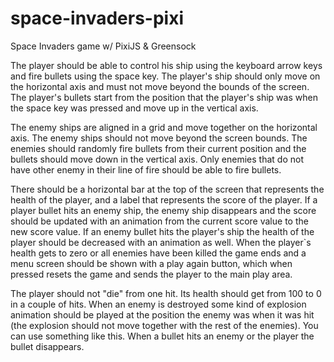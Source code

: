 # space-invaders-pixi

Space Invaders game w/ PixiJS &amp; Greensock

The player should be able to control his ship using the keyboard arrow keys and fire bullets using the space key.
The player's ship should only move on the horizontal axis and must not move beyond the bounds of the screen. The player's bullets start from the position that the player's ship was when the space key was pressed and
move up in the vertical axis.

The enemy ships are aligned in a grid and move together on the horizontal axis. The enemy ships should not move beyond
the screen bounds. The enemies should randomly fire bullets from their current position and the bullets should move down
in the vertical axis. Only enemies that do not have other enemy in their line of fire should be able to fire bullets.

There should be a horizontal bar at the top of the screen that represents the health of the player, and a label that represents the
score of the player. If a player bullet hits an enemy ship, the enemy ship disappears and the score should be updated with an animation from the current score
value to the new score value. If an enemy bullet hits the player's ship the health of the player should be decreased with an animation as well. When the player`s health gets to zero or all enemies have been killed the game ends and a menu screen
should be shown with a play again button, which when pressed resets the game and sends the player to the main play area.

The player should not "die" from one hit. Its health should get from 100 to 0 in a couple of hits. When an enemy is destroyed
some kind of explosion animation should be played at the position the enemy was when it was hit (the explosion should not move
together with the rest of the enemies). You can use something like this. When a bullet hits an enemy or the player the bullet disappears.
